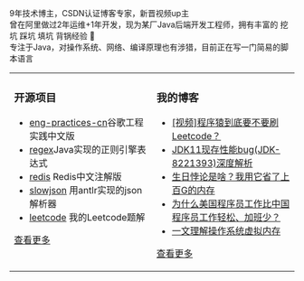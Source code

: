  
9年技术博主，CSDN认证博客专家，新晋视频up主  
曾在阿里做过2年运维+1年开发，现为某厂Java后端开发工程师，拥有丰富的 挖坑 踩坑 填坑 背锅经验 🐶   
专注于Java，对操作系统、网络、编译原理也有涉猎，目前正在写一门简易的脚本语言   


<table><tr>
<td valign="top" width="50%">

### 开源项目  
- [eng-practices-cn](https://github.com/xindoo/eng-practices-cn)谷歌工程实践中文版    
- [regex](https://github.com/xindoo/regex)Java实现的正则引擎表达式    
- [redis](https://github.com/xindoo/redis) Redis中文注解版  
- [slowjson](https://github.com/xindoo/slowjson) 用antlr实现的json解析器  
- [leetcode](https://github.com/xindoo/leetcode) 我的Leetcode题解   
   
[查看更多](https://github.com/xindoo/)     

	
</td>
<td valign="top" width="50%">

### 我的博客
- [[视频]程序猿到底要不要刷Leetcode？](https://xindoo.blog.csdn.net/article/details/107757378)
- [JDK11现存性能bug(JDK-8221393)深度解析](https://xindoo.blog.csdn.net/article/details/107291487)
- [生日悖论是啥？我用它省了上百G的内存](https://xindoo.blog.csdn.net/article/details/107120414)
- [为什么美国程序员工作比中国程序员工作轻松、加班少？](https://xindoo.blog.csdn.net/article/details/107081746)
- [一文理解操作系统虚拟内存](https://xindoo.blog.csdn.net/article/details/106958031)

[查看更多](https://xindoo.blog.csdn.net/)

</td>
</tr></table>
